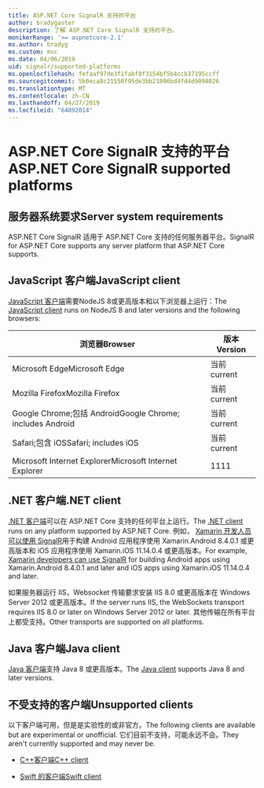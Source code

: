 ```yaml
---
title: ASP.NET Core SignalR 支持的平台
author: bradygaster
description: 了解 ASP.NET Core SignalR 支持的平台。
monikerRange: '>= aspnetcore-2.1'
ms.author: bradyg
ms.custom: mvc
ms.date: 04/06/2019
uid: signalr/supported-platforms
ms.openlocfilehash: fefaaf97de3f1fabf8f3154bf5b4ccb37195ccff
ms.sourcegitcommit: 5b0eca8c21550f95de3bb21096bd4fd4d9098026
ms.translationtype: MT
ms.contentlocale: zh-CN
ms.lasthandoff: 04/27/2019
ms.locfileid: "64892014"
---
```

# <a name="aspnet-core-signalr-supported-platforms"></a><span data-ttu-id="64e2f-103">ASP.NET Core SignalR 支持的平台</span><span class="sxs-lookup"><span data-stu-id="64e2f-103">ASP.NET Core SignalR supported platforms</span></span>

## <a name="server-system-requirements"></a><span data-ttu-id="64e2f-104">服务器系统要求</span><span class="sxs-lookup"><span data-stu-id="64e2f-104">Server system requirements</span></span>

<span data-ttu-id="64e2f-105">ASP.NET Core SignalR 适用于 ASP.NET Core 支持的任何服务器平台。</span><span class="sxs-lookup"><span data-stu-id="64e2f-105">SignalR for ASP.NET Core supports any server platform that ASP.NET Core supports.</span></span>

## <a name="javascript-client"></a><span data-ttu-id="64e2f-106">JavaScript 客户端</span><span class="sxs-lookup"><span data-stu-id="64e2f-106">JavaScript client</span></span>

<span data-ttu-id="64e2f-107">[JavaScript 客户端](https://www.npmjs.com/package/@aspnet/signalr)需要NodeJS 8或更高版本和以下浏览器上运行：</span><span class="sxs-lookup"><span data-stu-id="64e2f-107">The [JavaScript client](https://www.npmjs.com/package/@aspnet/signalr) runs on NodeJS 8 and later versions and the following browsers:</span></span>

| <span data-ttu-id="64e2f-108">浏览器</span><span class="sxs-lookup"><span data-stu-id="64e2f-108">Browser</span></span>                         | <span data-ttu-id="64e2f-109">版本</span><span class="sxs-lookup"><span data-stu-id="64e2f-109">Version</span></span> |
| ------------------------------- | ------- |
| <span data-ttu-id="64e2f-110">Microsoft Edge</span><span class="sxs-lookup"><span data-stu-id="64e2f-110">Microsoft Edge</span></span>                  | <span data-ttu-id="64e2f-111">当前</span><span class="sxs-lookup"><span data-stu-id="64e2f-111">current</span></span> |
| <span data-ttu-id="64e2f-112">Mozilla Firefox</span><span class="sxs-lookup"><span data-stu-id="64e2f-112">Mozilla Firefox</span></span>                 | <span data-ttu-id="64e2f-113">当前</span><span class="sxs-lookup"><span data-stu-id="64e2f-113">current</span></span> |
| <span data-ttu-id="64e2f-114">Google Chrome;包括 Android</span><span class="sxs-lookup"><span data-stu-id="64e2f-114">Google Chrome; includes Android</span></span> | <span data-ttu-id="64e2f-115">当前</span><span class="sxs-lookup"><span data-stu-id="64e2f-115">current</span></span> |
| <span data-ttu-id="64e2f-116">Safari;包含 iOS</span><span class="sxs-lookup"><span data-stu-id="64e2f-116">Safari; includes iOS</span></span>            | <span data-ttu-id="64e2f-117">当前</span><span class="sxs-lookup"><span data-stu-id="64e2f-117">current</span></span> |
| <span data-ttu-id="64e2f-118">Microsoft Internet Explorer</span><span class="sxs-lookup"><span data-stu-id="64e2f-118">Microsoft Internet Explorer</span></span>     | <span data-ttu-id="64e2f-119">11</span><span class="sxs-lookup"><span data-stu-id="64e2f-119">11</span></span>      |
 
## <a name="net-client"></a><span data-ttu-id="64e2f-120">.NET 客户端</span><span class="sxs-lookup"><span data-stu-id="64e2f-120">.NET client</span></span>

<span data-ttu-id="64e2f-121">[.NET 客户端](https://www.nuget.org/packages/Microsoft.AspNetCore.SignalR/)可以在 ASP.NET Core 支持的任何平台上运行。</span><span class="sxs-lookup"><span data-stu-id="64e2f-121">The [.NET client](https://www.nuget.org/packages/Microsoft.AspNetCore.SignalR/) runs on any platform supported by ASP.NET Core.</span></span> <span data-ttu-id="64e2f-122">例如， [Xamarin 开发人员可以使用 SignalR](https://github.com/aspnet/Announcements/issues/305)用于构建 Android 应用程序使用 Xamarin.Android 8.4.0.1 或更高版本和 iOS 应用程序使用 Xamarin.iOS 11.14.0.4 或更高版本。</span><span class="sxs-lookup"><span data-stu-id="64e2f-122">For example, [Xamarin developers can use SignalR](https://github.com/aspnet/Announcements/issues/305) for building Android apps using Xamarin.Android 8.4.0.1 and later and iOS apps using Xamarin.iOS 11.14.0.4 and later.</span></span>

<span data-ttu-id="64e2f-123">如果服务器运行 IIS，Websocket 传输要求安装 IIS 8.0 或更高版本在 Windows Server 2012 或更高版本。</span><span class="sxs-lookup"><span data-stu-id="64e2f-123">If the server runs IIS, the WebSockets transport requires IIS 8.0 or later on Windows Server 2012 or later.</span></span> <span data-ttu-id="64e2f-124">其他传输在所有平台上都受支持。</span><span class="sxs-lookup"><span data-stu-id="64e2f-124">Other transports are supported on all platforms.</span></span>

## <a name="java-client"></a><span data-ttu-id="64e2f-125">Java 客户端</span><span class="sxs-lookup"><span data-stu-id="64e2f-125">Java client</span></span>

<span data-ttu-id="64e2f-126">[Java 客户端](https://search.maven.org/artifact/com.microsoft.aspnet/signalr)支持 Java 8 或更高版本。</span><span class="sxs-lookup"><span data-stu-id="64e2f-126">The [Java client](https://search.maven.org/artifact/com.microsoft.aspnet/signalr) supports Java 8 and later versions.</span></span>

## <a name="unsupported-clients"></a><span data-ttu-id="64e2f-127">不受支持的客户端</span><span class="sxs-lookup"><span data-stu-id="64e2f-127">Unsupported clients</span></span>

<span data-ttu-id="64e2f-128">以下客户端可用，但是是实验性的或非官方。</span><span class="sxs-lookup"><span data-stu-id="64e2f-128">The following clients are available but are experimental or unofficial.</span></span> <span data-ttu-id="64e2f-129">它们目前不支持，可能永远不会。</span><span class="sxs-lookup"><span data-stu-id="64e2f-129">They aren't currently supported and may never be.</span></span>

* [<span data-ttu-id="64e2f-130">C++客户端</span><span class="sxs-lookup"><span data-stu-id="64e2f-130">C++ client</span></span>](https://github.com/aspnet/SignalR/tree/master/clients/cpp)

* [<span data-ttu-id="64e2f-131">Swift 的客户端</span><span class="sxs-lookup"><span data-stu-id="64e2f-131">Swift client</span></span>](https://github.com/moozzyk/SignalR-Client-Swift)
